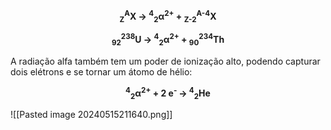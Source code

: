 <p align="center">
	<strong><sub>Z</sub></strong><strong><sup>A</sup></strong><strong>X &rarr; <sup>4</sup><sub>2</sub>&alpha;<sup>2+</sup> + <sub>Z-2</sub><sup>A-4</sup>X</strong>
	</p>
<p align="center">
	<strong><sub>92</sub></strong><strong><sup>238</sup></strong><strong>U → <sup>4</sup><sub>2</sub>α<sup>2+</sup> + <sub>90</sub><sup>234</sup>Th</strong></p>

A radiação alfa também tem um poder de ionização alto, podendo capturar dois elétrons e se tornar um átomo de hélio:

<p align="center">
	<strong><sup>4</sup></strong><strong><sub>2</sub></strong><strong>α<sup>2+</sup> + 2 e<sup>- </sup>→ <sup>4</sup><sub>2</sub>He</strong></p>
![[Pasted image 20240515211640.png]]
